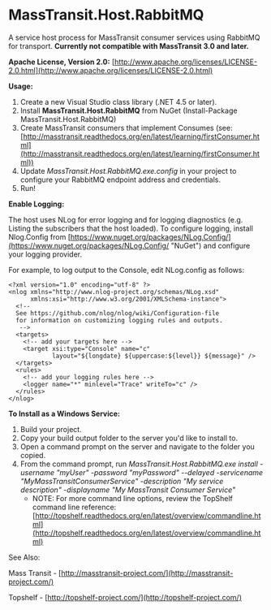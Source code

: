 # MassTransit.Host.RabbitMQ #

A service host process for MassTransit consumer services using RabbitMQ for transport.  **Currently not compatible with MassTransit 3.0 and later.**

**Apache License, Version 2.0:** [http://www.apache.org/licenses/LICENSE-2.0.html](http://www.apache.org/licenses/LICENSE-2.0.html)

**Usage:**

1. Create a new Visual Studio class library (.NET 4.5 or later).
2. Install **MassTransit.Host.RabbitMQ** from NuGet (Install-Package MassTransit.Host.RabbitMQ)
3. Create MassTransit consumers that implement Consumes<T> (see: [http://masstransit.readthedocs.org/en/latest/learning/firstConsumer.html](http://masstransit.readthedocs.org/en/latest/learning/firstConsumer.html))
4. Update *MassTransit.Host.RabbitMQ.exe.config* in your project to configure your RabbitMQ endpoint address and credentials.
5. Run!

**Enable Logging:**

The host uses NLog for error logging and for logging diagnostics (e.g. Listing the subscribers that the host loaded).  To configure logging, install Nlog.Config from [https://www.nuget.org/packages/NLog.Config/](https://www.nuget.org/packages/NLog.Config/ "NuGet") and configure your logging provider.  

For example, to log output to the Console, edit NLog.config as follows:

	<?xml version="1.0" encoding="utf-8" ?>
	<nlog xmlns="http://www.nlog-project.org/schemas/NLog.xsd"
	      xmlns:xsi="http://www.w3.org/2001/XMLSchema-instance">
	  <!-- 
	  See https://github.com/nlog/nlog/wiki/Configuration-file 
	  for information on customizing logging rules and outputs.
	   -->
	  <targets>
	    <!-- add your targets here -->
	    <target xsi:type="Console" name="c" 
	            layout="${longdate} ${uppercase:${level}} ${message}" />
	  </targets>
	  <rules>
	    <!-- add your logging rules here -->
	    <logger name="*" minlevel="Trace" writeTo="c" />
	  </rules>
	</nlog>

**To Install as a Windows Service:**

1. Build your project.
2. Copy your build output folder to the server you'd like to install to.
3. Open a command prompt on the server and navigate to the folder you copied.
4. From the command prompt, run *MassTransit.Host.RabbitMQ.exe install -username "myUser" -password "myPassword" --delayed -servicename "MyMassTransitConsumerService" -description "My service description" -displayname "My MassTransit Consumer Service"*	
	- NOTE: For more command line options, review the TopShelf command line reference: [http://topshelf.readthedocs.org/en/latest/overview/commandline.html](http://topshelf.readthedocs.org/en/latest/overview/commandline.html)

See Also:

Mass Transit - [http://masstransit-project.com/](http://masstransit-project.com/)

Topshelf - [http://topshelf-project.com/](http://topshelf-project.com/)